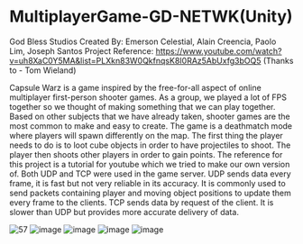# MultiplayerGame-GD-NETWK(Unity)

God Bless Studios
Created By: Emerson Celestial, Alain Creencia, Paolo Lim, Joseph Santos
Project Reference: https://www.youtube.com/watch?v=uh8XaC0Y5MA&list=PLXkn83W0QkfnqsK8I0RAz5AbUxfg3bOQ5 (Thanks to - Tom Wieland)

Capsule Warz is a game inspired by the free-for-all aspect of online multiplayer first-person shooter games. As a group, we played a lot of FPS together so we thought of making something that we can play together. Based on other subjects that we have already taken, shooter games are the most common to make and easy to create. The game is a deathmatch mode where players will spawn differently on the map. The first thing the player needs to do is to loot cube objects in order to have projectiles to shoot. The player then shoots other players in order to gain points. The reference for this project is a tutorial for youtube which we tried to make our own version of. Both UDP and TCP were used in the game server. UDP sends data every frame, it is fast but not very reliable in its accuracy. It is commonly used to send packets containing player and moving object positions to update them every frame to the clients. TCP sends data by request of the client. It is slower than UDP but provides more accurate delivery of data.

![57](https://user-images.githubusercontent.com/80930588/177790740-48c754b9-cff8-4135-b28a-25c0fa8e2f6f.gif)
![image](https://user-images.githubusercontent.com/80930588/177788739-c070858c-e36d-4204-8073-8f27f38a24ac.png)
![image](https://user-images.githubusercontent.com/80930588/177789042-ffaea094-e490-48de-9140-ac5e4b20238c.png)
![image](https://user-images.githubusercontent.com/80930588/177789135-1450134a-dd88-4f06-9af5-cd4fdb2e4a1b.png)
![image](https://user-images.githubusercontent.com/80930588/177789197-45a33abb-b70a-4298-b577-7ce1f1427f4f.png)
